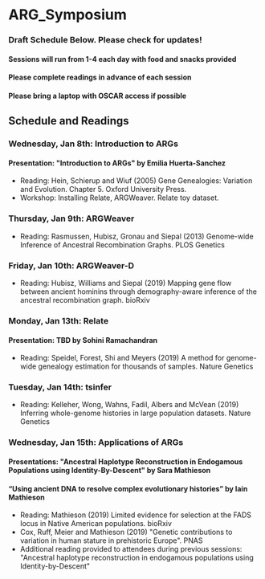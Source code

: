 # ARG_Symposium
### Draft Schedule Below. Please check for updates!
#### Sessions will run from 1-4 each day with food and snacks provided
#### Please complete readings in advance of each session
#### Please bring a laptop with OSCAR access if possible

## Schedule and Readings
### Wednesday, Jan 8th: Introduction to ARGs
#### Presentation: "Introduction to ARGs" by Emilia Huerta-Sanchez
* Reading: Hein, Schierup and Wiuf (2005) Gene Genealogies: Variation and Evolution. Chapter 5. Oxford University Press.
* Workshop: Installing Relate, ARGWeaver. Relate toy dataset.

### Thursday, Jan 9th: ARGWeaver 
* Reading: Rasmussen, Hubisz, Gronau and Siepal (2013) Genome-wide Inference of Ancestral Recombination Graphs. PLOS Genetics

### Friday, Jan 10th: ARGWeaver-D
* Reading: Hubisz, Williams and Siepal (2019) Mapping gene flow between ancient hominins through demography-aware inference of the ancestral recombination graph. bioRxiv

### Monday, Jan 13th: Relate
#### Presentation: TBD by Sohini Ramachandran
* Reading: Speidel, Forest, Shi and Meyers (2019) A method for genome-wide genealogy estimation for thousands of samples. Nature Genetics

### Tuesday, Jan 14th: tsinfer
* Reading: Kelleher, Wong, Wahns, Fadil, Albers and McVean (2019) Inferring whole-genome histories in large population datasets. Nature Genetics

### Wednesday, Jan 15th: Applications of ARGs
#### Presentations: "Ancestral Haplotype Reconstruction in Endogamous Populations using Identity-By-Descent" by Sara Mathieson
#### “Using ancient DNA to resolve complex evolutionary histories” by Iain Mathieson
* Reading: Mathieson (2019) Limited evidence for selection at the FADS locus in Native American populations. bioRxiv
* Cox, Ruff, Meier and Mathieson (2019) "Genetic contributions to variation in human stature in prehistoric Europe". PNAS
* Additional reading provided to attendees during previous sessions: "Ancestral haplotype reconstruction in endogamous populations using Identity-by-Descent"

